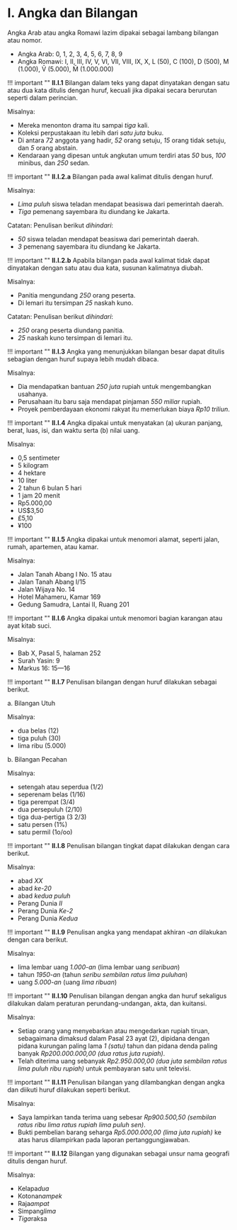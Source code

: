 # I. Angka dan Bilangan

Angka Arab atau angka Romawi lazim dipakai sebagai lambang bilangan atau nomor.

- Angka Arab: 0, 1, 2, 3, 4, 5, 6, 7, 8, 9
- Angka Romawi: I, II, III, IV, V, VI, VII, VIII, IX, X, L (50), C (100), D (500), M (1.000), V̄ (5.000), M̄ (1.000.000)

!!! important ""
	**II.I.1** Bilangan dalam teks yang dapat dinyatakan dengan satu atau dua kata ditulis dengan huruf, kecuali jika dipakai secara berurutan seperti dalam perincian.

Misalnya:

- Mereka menonton drama itu sampai *tiga* kali.
- Koleksi perpustakaan itu lebih dari *satu juta* buku.
- Di antara *72* anggota yang hadir, *52* orang setuju, *15* orang tidak setuju, dan *5* orang abstain.
- Kendaraan yang dipesan untuk angkutan umum terdiri atas *50* bus, *100* minibus, dan *250* sedan.

!!! important ""
	**II.I.2.a** Bilangan pada awal kalimat ditulis dengan huruf.

Misalnya:

- *Lima puluh* siswa teladan mendapat beasiswa dari pemerintah daerah.
- *Tiga* pemenang sayembara itu diundang ke Jakarta.

Catatan: Penulisan berikut *dihindari*:

- *50* siswa teladan mendapat beasiswa dari pemerintah daerah.
- *3* pemenang sayembara itu diundang ke Jakarta.

!!! important ""
	**II.I.2.b** Apabila bilangan pada awal kalimat tidak dapat dinyatakan dengan satu atau dua kata, susunan kalimatnya diubah.

Misalnya:

- Panitia mengundang *250* orang peserta.
- Di lemari itu tersimpan *25* naskah kuno.

Catatan: Penulisan berikut *dihindari*:

- *250* orang peserta diundang panitia.
- *25* naskah kuno tersimpan di lemari itu.

!!! important ""
	**II.I.3** Angka yang menunjukkan bilangan besar dapat ditulis sebagian dengan huruf supaya lebih mudah dibaca.

Misalnya:

- Dia mendapatkan bantuan *250 juta* rupiah untuk mengembangkan usahanya.
- Perusahaan itu baru saja mendapat pinjaman *550 miliar* rupiah.
- Proyek pemberdayaan ekonomi rakyat itu memerlukan biaya *Rp10 triliun*.

!!! important ""
	**II.I.4** Angka dipakai untuk menyatakan (a) ukuran panjang, berat, luas, isi, dan waktu serta (b) nilai uang.

Misalnya:

- 0,5 sentimeter
- 5 kilogram
- 4 hektare
- 10 liter
- 2 tahun 6 bulan 5 hari
- 1 jam 20 menit
- Rp5.000,00
- US$3,50
- £5,10
- ¥100

!!! important ""
	**II.I.5** Angka dipakai untuk menomori alamat, seperti jalan, rumah, apartemen, atau kamar.

Misalnya:

- Jalan Tanah Abang I No. 15 atau
- Jalan Tanah Abang I/15
- Jalan Wijaya No. 14
- Hotel Mahameru, Kamar 169
- Gedung Samudra, Lantai II, Ruang 201

!!! important ""
	**II.I.6** Angka dipakai untuk menomori bagian karangan atau ayat kitab suci.

Misalnya:

- Bab X, Pasal 5, halaman 252
- Surah Yasin: 9
- Markus 16: 15—16

!!! important ""
	**II.I.7** Penulisan bilangan dengan huruf dilakukan sebagai berikut.

a. Bilangan Utuh

Misalnya:

- dua belas (12)
- tiga puluh (30)
- lima ribu (5.000)

b. Bilangan Pecahan

Misalnya:

- setengah atau seperdua (1/2)
- seperenam belas (1/16)
- tiga perempat (3/4)
- dua persepuluh (2/10)
- tiga dua-pertiga (3 2/3)
- satu persen (1%)
- satu permil (1o/oo)

!!! important ""
	**II.I.8** Penulisan bilangan tingkat dapat dilakukan dengan cara berikut.

Misalnya:

- abad *XX*
- abad *ke-20*
- abad *kedua puluh*
- Perang Dunia *II*
- Perang Dunia *Ke-2*
- Perang Dunia *Kedua*

!!! important ""
	**II.I.9** Penulisan angka yang mendapat akhiran *-an* dilakukan dengan cara berikut.

Misalnya:

- lima lembar uang *1.000-an* (lima lembar uang *seribuan*)
- tahun *1950-an* (tahun *seribu sembilan ratus lima puluhan*)
- uang *5.000-an* (uang *lima ribuan*)

!!! important ""
	**II.I.10** Penulisan bilangan dengan angka dan huruf sekaligus dilakukan dalam peraturan perundang-undangan, akta, dan kuitansi.

Misalnya:

- Setiap orang yang menyebarkan atau mengedarkan rupiah tiruan, sebagaimana dimaksud dalam Pasal 23 ayat (2), dipidana dengan pidana kurungan paling lama *1 (satu)* tahun dan pidana denda paling banyak *Rp200.000.000,00 (dua ratus juta rupiah)*.
- Telah diterima uang sebanyak *Rp2.950.000,00 (dua juta sembilan ratus lima puluh ribu rupiah)* untuk pembayaran satu unit televisi.

!!! important ""
	**II.I.11** Penulisan bilangan yang dilambangkan dengan angka dan diikuti huruf dilakukan seperti berikut.

Misalnya:

- Saya lampirkan tanda terima uang sebesar *Rp900.500,50 (sembilan ratus ribu lima ratus rupiah lima puluh sen)*.
- Bukti pembelian barang seharga *Rp5.000.000,00 (lima juta rupiah)* ke atas harus dilampirkan pada laporan pertanggungjawaban.

!!! important ""
	**II.I.12** Bilangan yang digunakan sebagai unsur nama geografi ditulis dengan huruf.

Misalnya:

- Kelapa*dua*
- Kotonan*ampek*
- Raja*ampat*
- Simpang*lima*
- *Tiga*raksa
